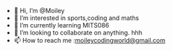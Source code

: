 - 👋 Hi, I’m @Moiley
- 👀 I’m interested in sports,coding and maths
- 🌱 I’m currently learning MITS086
- 💞️ I’m looking to collaborate on anything. hhh
- 📫 How to reach me :moileycodingworld@gmail.com

<!---
Moiley/Moiley is a ✨ special ✨ repository because its `README.md` (this file) appears on your GitHub profile.
You can click the Preview link to take a look at your changes.
--->
